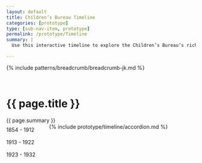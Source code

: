 ```yaml
---
layout: default
title: Children’s Bureau Timeline
categories: [prototype]
type: [sub-nav-item, prototype]
permalink: /prototype/Timeline
summary: |
  Use this interactive timeline to explore the Children’s Bureau’s rich history, decade by decade. Learn about the key political and social events that influenced the development of today’s Children’s Bureau and shaped the evolution of child welfare in America.

---
```

<style>
.tabs {
  display: flex;
  align-items: top;
  justify-content: space-between;
}
.tabs .list{
    display: flex;
    flex-direction: column;
    position: relative;
    width: 20%;
    margin-right: 1rem;
  }
.tabs .list label {
  padding-block: .5rem;
  cursor: pointer;
  z-index: 12;
  /*add styling for tab here -->*/
}

.tabs .list label:hover {
  font-weight: bold;
}

#tab1:checked ~ .list .tab1,
#tab2:checked ~ .list .tab2,
#tab3:checked ~ .list .tab3 {
  font-weight: bold;
  padding-left: 1.5rem;
}

.tabs .indicator {
  position: absolute;
  height: 2rem; /* verify after styling list label */
  width: 100%;
  left: 0;
  top: 0;
  transition: all 0.4s ease;
}
#tab1:checked ~ .list .indicator {
  top:0;
}
#tab2:checked ~ .list .indicator {
  top:2rem;
}
#tab3:checked ~ .list .indicator {
  top:4rem;
}
.tabs input[type="radio"] {
  display: none;
}
.tabs .text-content {
  width: 80%;
  height: 100%;
}
.tabs .text-content .text {
  display: none;
}

.tabs .text-content .tab1 {
  display: block;
}

#tab1:checked ~ .text-content .tab1,
#tab2:checked ~ .text-content .tab2,
#tab3:checked ~ .text-content .tab3 {
  display: block;
}

#tab2:checked ~ .text-content .tab1,
#tab3:checked ~ .text-content .tab1 {
  display: none;
}

</style>




{% include patterns/breadcrumb/breadcrumb-jk.md %}
<div class="grid-container" style="margin-top: 70px;">
  <h1>{{ page.title }}</h1>
  <div class="usa-intro">{{ page.summary }}</div>
</div>
<div class="grid-container">
<div class="tabs">
  <input type="radio" name="indicator" id="tab1">
  <input type="radio" name="indicator" id="tab2">
  <input type="radio" name="indicator" id="tab3">
  <div class="list">
    <label for="tab1" class="tab1" checked>1854 - 1912</label>
    <label for="tab2" class="tab2">1913 - 1922</label>
    <label for="tab3" class="tab3">1923 - 1932</label>
    <div class="indicator"></div>
  </div>
  <div class="text-content">
    <div class="tab1 text">
      {% include prototype/timeline/accordion.md %}
    </div>
    <div class="tab2 text">
      <div class="title">My Title Here (tab 2)</div>
      <p>Lorem ipsum dolor sit amet consectetur adipisicing elit. Non doloribus eveniet possimus in distinctio ullam hic tempore sunt explicabo eum inventore consequuntur provident quia, fugit maxime facilis rem porro quis.</p>
    </div>
    <div class="tab3 text">
      <div class="title">My Title Here (tab 3)</div>
      <p>Lorem ipsum dolor sit amet consectetur adipisicing elit. Non doloribus eveniet possimus in distinctio ullam hic tempore sunt explicabo eum inventore consequuntur provident quia, fugit maxime facilis rem porro quis.</p>
    </div>
  </div>
</div>
</div>

